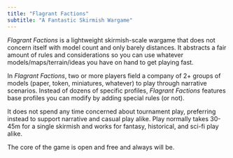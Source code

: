 ```yaml
---
title: "Flagrant Factions"
subtitle: "A Fantastic Skirmish Wargame"
---
```


_Flagrant Factions_ is a lightweight skirmish-scale wargame that does not concern itself with model count and only barely distances.
It abstracts a fair amount of rules and considerations so you can use whatever models/maps/terrain/ideas you have on hand to get playing fast.

In _Flagrant Factions_, two or more players field a company of 2+ groups of models (paper, token, miniatures, whatever) to play through narrative scenarios.
Instead of dozens of specific profiles, _Flagrant Factions_ features base profiles you can modify by adding special rules (or not).

It does not spend any time concerned about tournament play, preferring instead to support narrative and casual play alike.
Play normally takes 30-45m for a single skirmish and works for fantasy, historical, and sci-fi play alike.

The core of the game is open and free and always will be.
